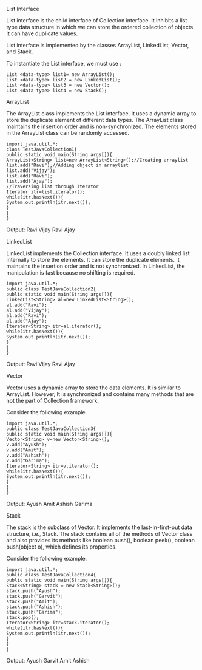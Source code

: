 List Interface

List interface is the child interface of Collection interface. It inhibits a list type data structure in which we can store the ordered collection of objects. It can have duplicate values.

List interface is implemented by the classes ArrayList, LinkedList, Vector, and Stack.

To instantiate the List interface, we must use :

    List <data-type> list1= new ArrayList();  
    List <data-type> list2 = new LinkedList();  
    List <data-type> list3 = new Vector();  
    List <data-type> list4 = new Stack();  


ArrayList

The ArrayList class implements the List interface. It uses a dynamic array to store the duplicate element of different data types. The ArrayList class maintains the insertion order and is non-synchronized. The elements stored in the ArrayList class can be randomly accessed.

    import java.util.*;  
    class TestJavaCollection1{  
    public static void main(String args[]){  
    ArrayList<String> list=new ArrayList<String>();//Creating arraylist  
    list.add("Ravi");//Adding object in arraylist  
    list.add("Vijay");  
    list.add("Ravi");  
    list.add("Ajay");  
    //Traversing list through Iterator  
    Iterator itr=list.iterator();  
    while(itr.hasNext()){  
    System.out.println(itr.next());  
    }  
    }  
    }  
Output:
Ravi
Vijay
Ravi
Ajay


LinkedList

LinkedList implements the Collection interface. It uses a doubly linked list internally to store the elements. It can store the duplicate elements. It maintains the insertion order and is not synchronized. In LinkedList, the manipulation is fast because no shifting is required.
    
    import java.util.*;  
    public class TestJavaCollection2{  
    public static void main(String args[]){  
    LinkedList<String> al=new LinkedList<String>();  
    al.add("Ravi");  
    al.add("Vijay");  
    al.add("Ravi");  
    al.add("Ajay");  
    Iterator<String> itr=al.iterator();  
    while(itr.hasNext()){  
    System.out.println(itr.next());  
    }  
    }  
    }  
Output:
Ravi
Vijay
Ravi
Ajay


Vector

Vector uses a dynamic array to store the data elements. It is similar to ArrayList. However, It is synchronized and contains many methods that are not the part of Collection framework.

Consider the following example.

    import java.util.*;  
    public class TestJavaCollection3{  
    public static void main(String args[]){  
    Vector<String> v=new Vector<String>();  
    v.add("Ayush");  
    v.add("Amit");  
    v.add("Ashish");  
    v.add("Garima");  
    Iterator<String> itr=v.iterator();  
    while(itr.hasNext()){  
    System.out.println(itr.next());  
    }  
    }  
    }  
Output:
Ayush
Amit
Ashish
Garima


Stack

The stack is the subclass of Vector. It implements the last-in-first-out data structure, i.e., Stack. The stack contains all of the methods of Vector class and also provides its methods like boolean push(), boolean peek(), boolean push(object o), which defines its properties.

Consider the following example.

    import java.util.*;  
    public class TestJavaCollection4{  
    public static void main(String args[]){  
    Stack<String> stack = new Stack<String>();  
    stack.push("Ayush");  
    stack.push("Garvit");  
    stack.push("Amit");  
    stack.push("Ashish");  
    stack.push("Garima");  
    stack.pop();  
    Iterator<String> itr=stack.iterator();  
    while(itr.hasNext()){  
    System.out.println(itr.next());  
    }  
    }  
    }  
Output:
Ayush
Garvit
Amit
Ashish
